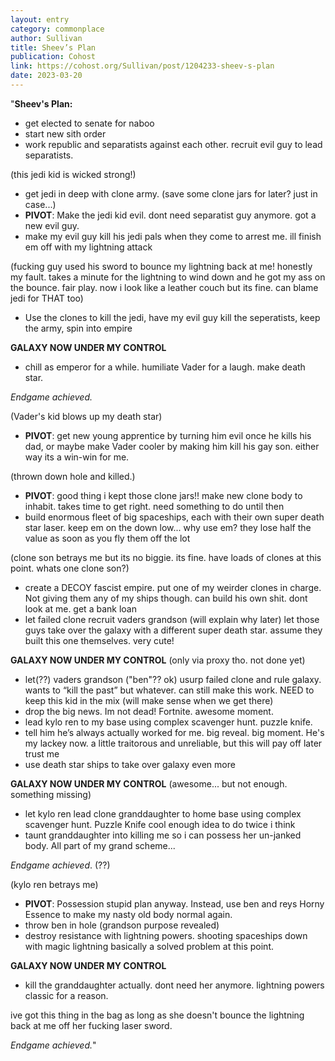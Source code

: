 ```yaml
---
layout: entry
category: commonplace
author: Sullivan
title: Sheev’s Plan
publication: Cohost
link: https://cohost.org/Sullivan/post/1204233-sheev-s-plan
date: 2023-03-20
---
```


"**Sheev's Plan:**

* get elected to senate for naboo
* start new sith order
* work republic and separatists against each other. recruit evil guy to lead separatists.

(this jedi kid is wicked strong!)

* get jedi in deep with clone army. (save some clone jars for later? just in case...)
* **PIVOT**: Make the jedi kid evil. dont need separatist guy anymore. got a new evil guy.
* make my evil guy kill his jedi pals when they come to arrest me. ill finish em off with my lightning attack

(fucking guy used his sword to bounce my lightning back at me! honestly my fault. takes a minute for the lightning to wind down and he got my ass on the bounce. fair play. now i look like a leather couch but its fine. can blame jedi for THAT too)

* Use the clones to kill the jedi, have my evil guy kill the seperatists, keep the army, spin into empire

**GALAXY NOW UNDER MY CONTROL**

* chill as emperor for a while. humiliate Vader for a laugh. make death star.

*Endgame achieved.*

(Vader's kid blows up my death star)

* **PIVOT**: get new young apprentice by turning him evil once he kills his dad, or maybe make Vader cooler by making him kill his gay son. either way its a win-win for me.

(thrown down hole and killed.)

* **PIVOT**: good thing i kept those clone jars!! make new clone body to inhabit. takes time to get right. need something to do until then
* build enormous fleet of big spaceships, each with their own super death star laser. keep em on the down low... why use em? they lose half the value as soon as you fly them off the lot

(clone son betrays me but its no biggie. its fine. have loads of clones at this point. whats one clone son?)

* create a DECOY fascist empire. put one of my weirder clones in charge. Not giving them any of my ships though. can build his own shit. dont look at me. get a bank loan
* let failed clone recruit vaders grandson (will explain why later) let those guys take over the galaxy with a different super death star. assume they built this one themselves. very cute!

**GALAXY NOW UNDER MY CONTROL** (only via proxy tho. not done yet)

* let(??) vaders grandson ("ben"?? ok) usurp failed clone and rule galaxy. wants to “kill the past” but whatever. can still make this work. NEED to keep this kid in the mix (will make sense when we get there)
* drop the big news. Im not dead! Fortnite. awesome moment.
* lead kylo ren to my base using complex scavenger hunt. puzzle knife.
* tell him he’s always actually worked for me. big reveal. big moment. He's my lackey now. a little traitorous and unreliable, but this will pay off later trust me
* use death star ships to take over galaxy even more

**GALAXY NOW UNDER MY CONTROL** (awesome... but not enough. something missing)

* let kylo ren lead clone granddaughter to home base using complex scavenger hunt. Puzzle Knife cool enough idea to do twice i think
* taunt granddaughter into killing me so i can possess her un-janked body. All part of my grand scheme...

*Endgame achieved*. (??)

(kylo ren betrays me)

* **PIVOT**: Possession stupid plan anyway. Instead, use ben and reys Horny Essence to make my nasty old body normal again.
* throw ben in hole (grandson purpose revealed)
* destroy resistance with lightning powers. shooting spaceships down with magic lightning basically a solved problem at this point.

**GALAXY NOW UNDER MY CONTROL**

* kill the granddaughter actually. dont need her anymore. lightning powers classic for a reason.

ive got this thing in the bag as long as she doesn't bounce the lightning back at me off her fucking laser sword.

*Endgame achieved.*"
